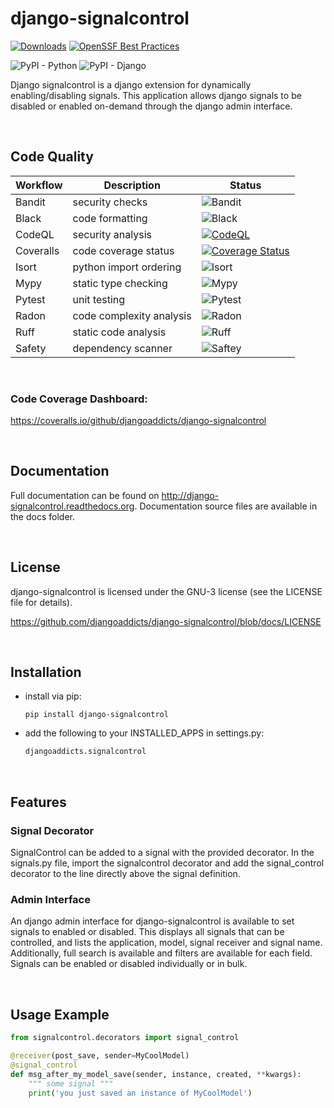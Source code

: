# django-signalcontrol
[![Downloads](https://static.pepy.tech/badge/django-signalcontrol)](https://pepy.tech/project/django-signalcontrol)
[![OpenSSF Best Practices](https://bestpractices.coreinfrastructure.org/projects/7516/badge)](https://bestpractices.coreinfrastructure.org/projects/7516)

![PyPI - Python](https://img.shields.io/pypi/pyversions/django-signalcontrol)
![PyPI - Django](https://img.shields.io/pypi/djversions/django-signalcontrol)

Django signalcontrol is a django extension for dynamically enabling/disabling signals. This application allows django signals to be disabled or enabled on-demand through the django admin interface. 

<br/>

## Code Quality
| Workflow | Description             | Status                                                                       |
|----------|-------------------------|------------------------------------------------------------------------------|
|Bandit|security checks|![Bandit](https://github.com/djangoaddicts/django-signalcontrol/actions/workflows/bandit.yaml/badge.svg)|
|Black|code formatting|![Black](https://github.com/djangoaddicts/django-signalcontrol/actions/workflows/black.yaml/badge.svg)|
|CodeQL|security analysis|[![CodeQL](https://github.com/djangoaddicts/django-signalcontrol/actions/workflows/github-code-scanning/codeql/badge.svg)](https://github.com/djangoaddicts/django-signalcontrol/actions/workflows/github-code-scanning/codeql)|
|Coveralls|code coverage status|[![Coverage Status](https://coveralls.io/repos/github/djangoaddicts/django-signalcontrol/badge.svg)](https://coveralls.io/github/djangoaddicts/django-signalcontrol)|
|Isort|python import ordering|![Isort](https://github.com/djangoaddicts/django-signalcontrol/actions/workflows/isort.yaml/badge.svg)|
|Mypy|static type checking|![Mypy](https://github.com/djangoaddicts/django-signalcontrol/actions/workflows/mypy.yaml/badge.svg)|
|Pytest|unit testing|![Pytest](https://github.com/djangoaddicts/django-signalcontrol/actions/workflows/pytest.yaml/badge.svg)|
|Radon|code complexity analysis|![Radon](https://github.com/djangoaddicts/django-signalcontrol/actions/workflows/radon.yaml/badge.svg)|
|Ruff|static code analysis|![Ruff](https://github.com/djangoaddicts/django-signalcontrol/actions/workflows/ruff.yaml/badge.svg)|
|Safety|dependency scanner|![Saftey](https://github.com/djangoaddicts/django-signalcontrol/actions/workflows/safety.yaml/badge.svg)|

<br/>

### Code Coverage Dashboard:
https://coveralls.io/github/djangoaddicts/django-signalcontrol

<br/>

## Documentation
Full documentation can be found on http://django-signalcontrol.readthedocs.org. 
Documentation source files are available in the docs folder.

<br/>

## License
django-signalcontrol is licensed under the GNU-3 license (see the LICENSE file for details).

https://github.com/djangoaddicts/django-signalcontrol/blob/docs/LICENSE 

<br/>

## Installation
- install via pip:
    ``` 
    pip install django-signalcontrol
    ```
- add the following to your INSTALLED_APPS in settings.py:

    ```python 
    djangoaddicts.signalcontrol
    ```

<br/>

## Features
### Signal Decorator
SignalControl can be added to a signal with the provided decorator. In the signals.py file, import the signalcontrol
decorator and add the signal_control decorator to the line directly above the signal definition. 


### Admin Interface
An django admin interface for django-signalcontrol is available to set signals to enabled or disabled. This displays
all signals that can be controlled, and lists the application, model, signal receiver and signal name.
Additionally, full search is available and filters are available for each field.
Signals can be enabled or disabled individually or in bulk.

<br/>

## Usage Example

```python
from signalcontrol.decorators import signal_control

@receiver(post_save, sender=MyCoolModel)
@signal_control
def msg_after_my_model_save(sender, instance, created, **kwargs):
    """ some signal """
    print('you just saved an instance of MyCoolModel')
```
